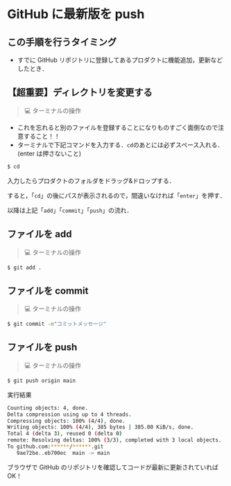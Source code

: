 # GitHub に最新版を push

## この手順を行うタイミング

- すでに GitHub リポジトリに登録してあるプロダクトに機能追加，更新などしたとき．

## 【超重要】ディレクトリを変更する

> 💻 ターミナルの操作

- これを忘れると別のファイルを登録することになりものすごく面倒なので注意すること！！
- ターミナルで下記コマンドを入力する．`cd`のあとには必ずスペース入れる．(enter は押さないこと)

```bash
$ cd
```

入力したらプロダクトのフォルダをドラッグ&ドロップする．

すると，「`cd`」の後にパスが表示されるので，間違いなければ「`enter`」を押す．

以降は上記「`add`」「`commit`」「`push`」の流れ．

## ファイルを add

> 💻 ターミナルの操作

```bash
$ git add .
```

## ファイルを commit

> 💻 ターミナルの操作

```bash
$ git commit -m"コミットメッセージ"
```

## ファイルを push

> 💻 ターミナルの操作

```bash
$ git push origin main
```

実行結果

```bash
Counting objects: 4, done.
Delta compression using up to 4 threads.
Compressing objects: 100% (4/4), done.
Writing objects: 100% (4/4), 385 bytes | 385.00 KiB/s, done.
Total 4 (delta 3), reused 0 (delta 0)
remote: Resolving deltas: 100% (3/3), completed with 3 local objects.
To github.com:******/******.git
   9ae72be..eb700ec  main -> main
```

ブラウザで GitHub のリポジトリを確認してコードが最新に更新されていれば OK！
